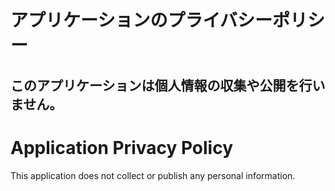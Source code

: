 # アプリケーションのプライバシーポリシー  
このアプリケーションは個人情報の収集や公開を行いません。
---
# Application Privacy Policy  
This application does not collect or publish any personal information.  
